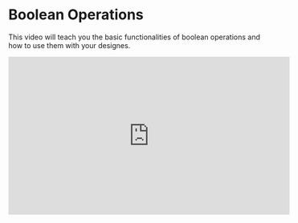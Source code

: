 # Boolean Operations
This video will teach you the basic functionalities of boolean operations and how to use them with your designes.   

<iframe width="560" height="315" src="https://www.youtube.com/embed/8ZaX6qEcUCU?si=oDwqNitKOhQx7Sz0" title="YouTube video player" frameborder="0" allow="accelerometer; autoplay; clipboard-write; encrypted-media; gyroscope; picture-in-picture; web-share" allowfullscreen></iframe>